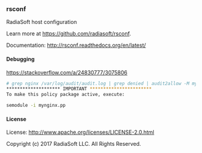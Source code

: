 ### rsconf

RadiaSoft host configuration

Learn more at https://github.com/radiasoft/rsconf.

Documentation: http://rsconf.readthedocs.org/en/latest/

#### Debugging


https://stackoverflow.com/a/24830777/3075806
```sh
# grep nginx /var/log/audit/audit.log | grep denied | audit2allow -M mynginx
******************** IMPORTANT ***********************
To make this policy package active, execute:

semodule -i mynginx.pp
```

#### License

License: http://www.apache.org/licenses/LICENSE-2.0.html

Copyright (c) 2017 RadiaSoft LLC.  All Rights Reserved.
